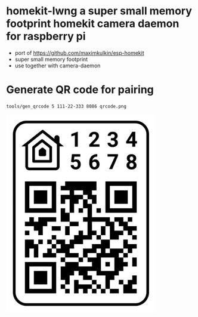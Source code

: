 # homekit-lwng a super small memory footprint homekit camera daemon for raspberry pi

- port of https://github.com/maximkulkin/esp-homekit
- super small memory footprint 
- use together with camera-daemon

# Generate QR code for pairing

```
tools/gen_qrcode 5 111-22-333 8086 qrcode.png
```

![QR code example](qrcode.png)
